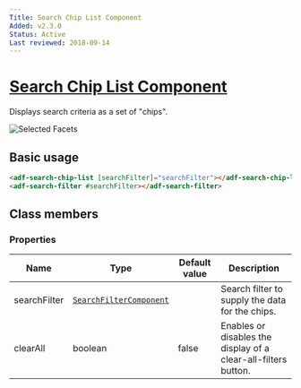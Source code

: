 ```yaml
---
Title: Search Chip List Component
Added: v2.3.0
Status: Active
Last reviewed: 2018-09-14
---
```


# [Search Chip List Component](../../lib/content-services/search/components/search-chip-list/search-chip-list.component.ts "Defined in search-chip-list.component.ts")

Displays search criteria as a set of "chips".

![Selected Facets](../docassets/images/selected-facets.png)

## Basic usage

```html
<adf-search-chip-list [searchFilter]="searchFilter"></adf-search-chip-list>
<adf-search-filter #searchFilter></adf-search-filter>
```

## Class members

### Properties

| Name | Type | Default value | Description |
| ---- | ---- | ------------- | ----------- |
| searchFilter | [`SearchFilterComponent`](../content-services/search-filter.component.md) |  | Search filter to supply the data for the chips. |
| clearAll | boolean | false | Enables or disables the display of a clear-all-filters button. |

